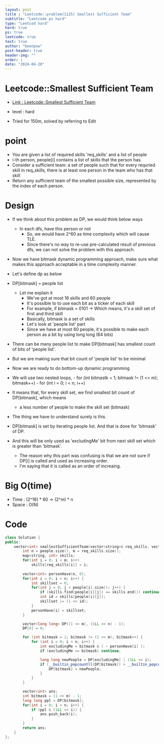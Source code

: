 ```yaml
---
layout: post
title : "Leetcode::problem(1125) Smallest Sufficient Team"
subtitle: "Leetcode ps hard"
type: "Leetcod hard"
hard: true
ps: true
leetcode: true
text: true
author: "beenpow"
post-header: true
header-img: ""
order: 1
date: "2024-04-20"
---
```


# Leetcode::Smallest Sufficient Team
- [Link : Leetcode::Smallest Sufficient Team](https://leetcode.com/problems/smallest-sufficient-team/description/)

- level : hard
- Tried for 150m, solved by referring to Edit

# point
- You are given a list of required skills 'req_skills' and a list of people
- i-th person, people[i] contains a list of skills that the person has.
- Consider a sufficient team: a set of people such that for every requried skill in req_skills, there is at least one person in the team who has that skill
- Return any sufficient team of the smallest possible size, represented by the index of each person.

# Design
- If we think about this problem as DP, we would think below ways
  - In each dfs, have this person or not
	- So, we would have 2^60 as time complexity which will cause TLE.
	- Since there's no way to re-use pre-calculated result of previous dfs, we can not solve the problem with this approach.

- Now we have bitmask dynamic programming approach, make sure what makes this approach acceptable in a time complexity manner.
- Let's define dp as below
- DP[bitmask] = people list
  - Let me explain it
	- We've got at most 16 skills and 60 people
	- It's possible to to use each bit as a ticker of each skill
	- For example, if bitmask = 0101 -> Which means, it's a skill set of first and third skill
	- Basically, bitmask is a set of skills
	- Let's look at 'people list' part
	- Since we have at most 60 people, it's possible to make each person as a bit by using long long (64 bits)
- There can be many people list to make DP[bitmask] has smallest count of bits of 'people list'.
- But we are making sure that bit count of 'people list' to be minimal
- Now we are ready to do bottom-up dynamic programming
- We will use two nested loops,
	  - for (int bitmastk = 1; bitmask != (1 << m); bitmask++)
		  - for (int i = 0; i < n; i++)
- It means that, for every skill set, we find smallest bit count of DP[bitmask], which means
  - a less number of people to make the skill set (bitmask)
- The thing we have to understand surely is this.
- DP[bitmask] is set by iterating people list. And that is done for 'bitmask' of DP.
- And this will be only used as 'excludingMe' bit from next skill set which is greater than 'bitmask'.
  - The reason why this part was confusing is that we are not sure if DP[i] is called and used as increasing order.
  - I'm saying that it is called as an order of increaing.


# Big O(time)
- Time : (2^16) * 60 -> (2^m) * n
- Space : O(N)

# Code

```cpp
class Solution {
public:
    vector<int> smallestSufficientTeam(vector<string>& req_skills, vector<vector<string>>& people) {
        int n = people.size(), m = req_skills.size();
        map<string, int> skills;
        for(int i = 0; i < m; i++)
            skills[req_skills[i]] = i;
        
        vector<int> personHave(n, 0);
        for(int i = 0; i < n; i++) {
            int skillset = 0;
            for(int j = 0; j < people[i].size(); j++) {
                if (skills.find(people[i][j]) == skills.end()) continue;
                int id = skills[people[i][j]];
                skillset |= (1 << id);
            }
            personHave[i] = skillset;
        }

        vector<long long> DP((1 << m), (1LL << n) - 1);
        DP[0] = 0;

        for (int bitmask = 1; bitmask != (1 << m); bitmask++) {
            for (int i = 0; i < n; i++) {
                int excludingMe = bitmask & ( ~ personHave[i] );
                if (excludingMe == bitmask) continue;

                long long newPeople = DP[excludingMe] | (1LL << i);
                if (__builtin_popcountll(DP[bitmask]) > __builtin_popcountll(newPeople)) {
                    DP[bitmask] = newPeople;
                }
            }
        }

        vector<int> ans;
        int bitmask = (1 << m) - 1;
        long long ppl = DP[bitmask];
        for(int i = 0; i < n; i++) {
            if (ppl & (1LL << i)) {
                ans.push_back(i);
            }
        }
        return ans;
    }
};
```
